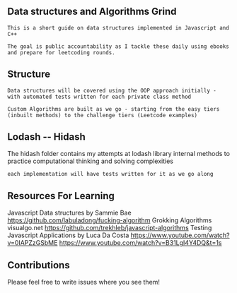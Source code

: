 

## Data structures and Algorithms Grind


```
This is a short guide on data structures implemented in Javascript and C++

The goal is public accountability as I tackle these daily using ebooks and prepare for leetcoding rounds.

```

## Structure

```
Data structures will be covered using the OOP approach initially -  with automated tests written for each private class method

```

```
Custom Algorithms are built as we go - starting from the easy tiers (inbuilt methods) to the challenge tiers (Leetcode examples)

```

## Lodash  -- Hidash 

The hidash folder contains my attempts at lodash library internal methods to practice computational thinking and solving complexities

```
each implementation will have tests written for it as we go along

```

## Resources For Learning

Javascript Data structures by Sammie Bae
https://github.com/labuladong/fucking-algorithm
Grokking Algorithms
visualgo.net
https://github.com/trekhleb/javascript-algorithms
Testing Javascript Applications by Luca Da Costa
https://www.youtube.com/watch?v=0IAPZzGSbME
https://www.youtube.com/watch?v=B31LgI4Y4DQ&t=1s


## Contributions

Please feel free to write issues where you see them!